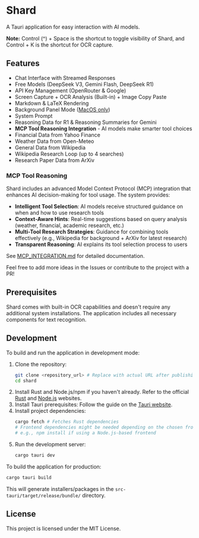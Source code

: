 # Shard

A Tauri application for easy interaction with AI models.

**Note:** Control (^) + Space is the shortcut to toggle visibility of Shard, and Control + K is the shortcut for OCR capture.

## Features

*   Chat Interface with Streamed Responses
*   Free Models (DeepSeek V3, Gemini Flash, DeepSeek R1)
*   API Key Management (OpenRouter & Google)
*   Screen Capture + OCR Analysis (Built-in) + Image Copy Paste
*   Markdown & LaTeX Rendering
*   Background Panel Mode ([MacOS only](https://developer.apple.com/documentation/appkit/nspanel))
*   System Prompt
*   Reasoning Data for R1 & Reasoning Summaries for Gemini
*   **MCP Tool Reasoning Integration** - AI models make smarter tool choices
*   Financial Data from Yahoo Finance
*   Weather Data from Open-Meteo
*   General Data from Wikipedia
*   Wikipedia Research Loop (up to 4 searches)
*   Research Paper Data from ArXiv

### MCP Tool Reasoning

Shard includes an advanced Model Context Protocol (MCP) integration that enhances AI decision-making for tool usage. The system provides:

*   **Intelligent Tool Selection**: AI models receive structured guidance on when and how to use research tools
*   **Context-Aware Hints**: Real-time suggestions based on query analysis (weather, financial, academic research, etc.)
*   **Multi-Tool Research Strategies**: Guidance for combining tools effectively (e.g., Wikipedia for background + ArXiv for latest research)
*   **Transparent Reasoning**: AI explains its tool selection process to users

See [MCP_INTEGRATION.md](MCP_INTEGRATION.md) for detailed documentation.

Feel free to add more ideas in the Issues or contribute to the project with a PR!

## Prerequisites

Shard comes with built-in OCR capabilities and doesn't require any additional system installations. The application includes all necessary components for text recognition.

## Development

To build and run the application in development mode:

1.  Clone the repository:
    ```bash
    git clone <repository_url> # Replace with actual URL after publishing
    cd shard
    ```
2.  Install Rust and Node.js/npm if you haven't already. Refer to the official [Rust](https://www.rust-lang.org/tools/install) and [Node.js](https://nodejs.org/) websites.
3.  Install Tauri prerequisites: Follow the guide on the [Tauri website](https://tauri.app/v1/guides/getting-started/prerequisites).
4.  Install project dependencies:
    ```bash
    cargo fetch # Fetches Rust dependencies
    # Frontend dependencies might be needed depending on the chosen frontend setup
    # e.g., npm install if using a Node.js-based frontend
    ```
5.  Run the development server:
    ```bash
    cargo tauri dev
    ```

To build the application for production:

```bash
cargo tauri build
```

This will generate installers/packages in the `src-tauri/target/release/bundle/` directory.

## License

This project is licensed under the MIT License.
